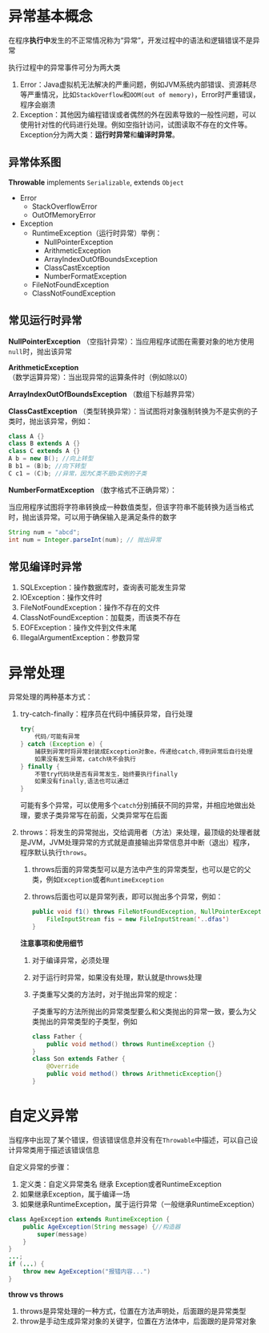 # 异常基本概念

在程序**执行中**发生的不正常情况称为“异常”，开发过程中的语法和逻辑错误不是异常

执行过程中的异常事件可分为两大类

1. Error：Java虚拟机无法解决的严重问题，例如JVM系统内部错误、资源耗尽等严重情况，比如`StackOverflow`和`OOM(out of memory)`，Error时严重错误，程序会崩溃
2. Exception：其他因为编程错误或者偶然的外在因素导致的一般性问题，可以使用针对性的代码进行处理。例如空指针访问，试图读取不存在的文件等。Exception分为两大类：**运行时异常**和**编译时异常**。 

## 异常体系图

**Throwable** implements `Serializable`, extends `Object`

- Error
  - StackOverflowError
  - OutOfMemoryError
- Exception
  - RuntimeException（运行时异常）举例：
    - NullPointerException
    - ArithmeticException
    - ArrayIndexOutOfBoundsException
    - ClassCastException
    - NumberFormatException
  - FileNotFoundException
  - ClassNotFoundException

## 常见运行时异常

**NullPointerException** （空指针异常）：当应用程序试图在需要对象的地方使用`null`时，抛出该异常

**ArithmeticException** （数学运算异常）：当出现异常的运算条件时（例如除以0）

**ArrayIndexOutOfBoundsException** （数组下标越界异常）

**ClassCastException** （类型转换异常）：当试图将对象强制转换为不是实例的子类时，抛出该异常，例如：

```java
class A {}
class B extends A {}
class C extends A {}
A b = new B(); //向上转型
B b1 = (B)b; //向下转型
C c1 = (C)b; //异常，因为C类不是b实例的子类
```

**NumberFormatException** （数字格式不正确异常）：

当应用程序试图将字符串转换成一种数值类型，但该字符串不能转换为适当格式时，抛出该异常。可以用于确保输入是满足条件的数字

```java
String num = "abcd";
int num = Integer.parseInt(num); // 抛出异常
```

## 常见编译时异常

1. SQLException：操作数据库时，查询表可能发生异常
2. IOException：操作文件时
3. FileNotFoundException：操作不存在的文件
4. ClassNotFoundException：加载类，而该类不存在
5. EOFException：操作文件到文件末尾
6. IllegalArgumentException：参数异常

# 异常处理

异常处理的两种基本方式：

1. try-catch-finally：程序员在代码中捕获异常，自行处理

   ```java
   try{
       代码/可能有异常
   } catch (Exception e) {
       捕获到异常时将异常封装成Exception对象e，传递给catch,得到异常后自行处理
       如果没有发生异常，catch块不会执行
   } finally {
       不管try代码块是否有异常发生，始终要执行finally
       如果没有finally,语法也可以通过
   }
   ```

   可能有多个异常，可以使用多个`catch`分别捕获不同的异常，并相应地做出处理，要求子类异常写在前面，父类异常写在后面

2. throws：将发生的异常抛出，交给调用者（方法）来处理，最顶级的处理者就是JVM，JVM处理异常的方式就是直接输出异常信息并中断（退出）程序，程序默认执行`throws`。

   1. throws后面的异常类型可以是方法中产生的异常类型，也可以是它的父类，例如`Exception`或者`RuntimeException`

   2. throws后面也可以是异常列表，即可以抛出多个异常，例如：

      ```java
      public void f1() throws FileNotFoundException, NullPointerException {
          FileInputStream fis = new FileInputStream('..dfas')
      }
      ```

   **注意事项和使用细节**

   1. 对于编译异常，必须处理

   2. 对于运行时异常，如果没有处理，默认就是throws处理

   3. 子类重写父类的方法时，对于抛出异常的规定：

      子类重写的方法所抛出的异常类型要么和父类抛出的异常一致，要么为父类抛出的异常类型的子类型，例如
      ```java
      class Father {
          public void method() throws RuntimeException {}
      }
      class Son extends Father {
          @Override
          public void method() throws ArithmeticException{}
      }
      ```


# 自定义异常

当程序中出现了某个错误，但该错误信息并没有在`Throwable`中描述，可以自己设计异常类用于描述该错误信息

自定义异常的步骤：

1. 定义类：自定义异常类名 继承 Exception或者RuntimeException
2. 如果继承Exception，属于编译一场
3. 如果继承RuntimeException，属于运行异常（一般继承RuntimeException）

```java
class AgeException extends RuntimeException {
    public AgeException(String message) {//构造器
    	super(message)
    }
}
...;
if (...) {
    throw new AgeException("报错内容...")
}
```

**throw vs throws**

1. throws是异常处理的一种方式，位置在方法声明处，后面跟的是异常类型
2. throw是手动生成异常对象的关键字，位置在方法体中，后面跟的是异常对象







